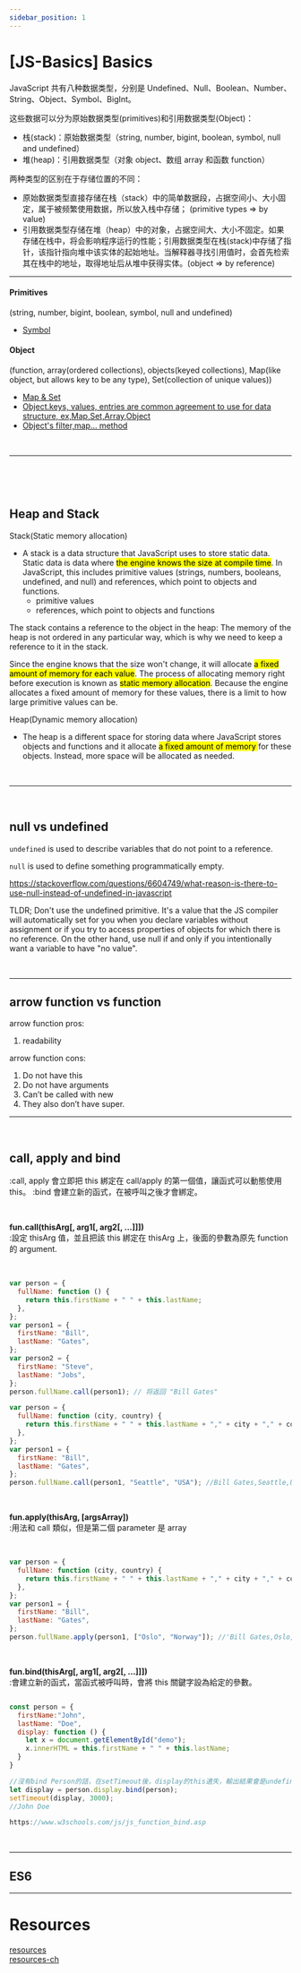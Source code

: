 ```yaml
---
sidebar_position: 1
---
```


# [JS-Basics] Basics

JavaScript 共有八种数据类型，分别是 Undefined、Null、Boolean、Number、String、Object、Symbol、BigInt。

这些数据可以分为原始数据类型(primitives)和引用数据类型(Object)：

- 栈(stack)：原始数据类型（string, number, bigint, boolean, symbol, null and undefined）
- 堆(heap)：引用数据类型（对象 object、数组 array 和函数 function）

两种类型的区别在于存储位置的不同：

- 原始数据类型直接存储在栈（stack）中的简单数据段，占据空间小、大小固定，属于被频繁使用数据，所以放入栈中存储； (primitive types => by value)
- 引用数据类型存储在堆（heap）中的对象，占据空间大、大小不固定。如果存储在栈中，将会影响程序运行的性能；引用数据类型在栈(stack)中存储了指针，该指针指向堆中该实体的起始地址。当解释器寻找引用值时，会首先检索其在栈中的地址，取得地址后从堆中获得实体。(object => by reference)

---

#### Primitives

(string, number, bigint, boolean, symbol, null and undefined)

- [Symbol](https://javascript.info/symbol)

#### Object

(function, array(ordered collections), objects(keyed collections), Map(like object, but allows key to be any type), Set(collection of unique values))

- [Map & Set](https://javascript.info/map-set)
- [Object.keys, values, entries are common agreement to use for data structure, ex,Map,Set,Array,Object](https://javascript.info/keys-values-entries)
- [Object's filter,map... method](https://javascript.info/symbol)

&nbsp;

---

&nbsp;

&nbsp;

## Heap and Stack

Stack(Static memory allocation)

- A stack is a data structure that JavaScript uses to store static data. Static data is data where <mark>the engine knows the size at compile time</mark>. In JavaScript, this includes primitive values (strings, numbers, booleans, undefined, and null) and references, which point to objects and functions.
  - primitive values
  - references, which point to objects and functions

The stack contains a reference to the object in the heap: The memory of the heap is not ordered in any particular way, which is why we need to keep a reference to it in the stack.

Since the engine knows that the size won't change, it will allocate <mark>a fixed amount of memory for each value</mark>.
The process of allocating memory right before execution is known as <mark>static memory allocation</mark>.
Because the engine allocates a fixed amount of memory for these values, there is a limit to how large primitive values can be.

Heap(Dynamic memory allocation)

- The heap is a different space for storing data where JavaScript stores objects and functions and it allocate <mark> a fixed amount of memory </mark> for these objects. Instead, more space will be allocated as needed.

&nbsp;

---

&nbsp;

## null vs undefined

`undefined` is used to describe variables that do not point to a reference.

`null` is used to define something programmatically empty.

https://stackoverflow.com/questions/6604749/what-reason-is-there-to-use-null-instead-of-undefined-in-javascript

TLDR; Don't use the undefined primitive. It's a value that the JS compiler will automatically set for you when you declare variables without assignment or if you try to access properties of objects for which there is no reference. On the other hand, use null if and only if you intentionally want a variable to have "no value".

&nbsp;

---

## arrow function vs function

arrow function pros:

1. readability

arrow function cons:

1. Do not have this
2. Do not have arguments
3. Can’t be called with new
4. They also don’t have super.

---

&nbsp;

## call, apply and bind

:call, apply 會立即把 this 綁定在 call/apply 的第一個值，讓函式可以動態使用 this。
:bind 會建立新的函式，在被呼叫之後才會綁定。

&nbsp;

**fun.call(thisArg[, arg1[, arg2[, ...]]])**  
:設定 thisArg 值，並且把該 this 綁定在 thisArg 上，後面的參數為原先 function 的 argument.

&nbsp;

```js
var person = {
  fullName: function () {
    return this.firstName + " " + this.lastName;
  },
};
var person1 = {
  firstName: "Bill",
  lastName: "Gates",
};
var person2 = {
  firstName: "Steve",
  lastName: "Jobs",
};
person.fullName.call(person1); // 将返回 "Bill Gates"
```

```js
var person = {
  fullName: function (city, country) {
    return this.firstName + " " + this.lastName + "," + city + "," + country;
  },
};
var person1 = {
  firstName: "Bill",
  lastName: "Gates",
};
person.fullName.call(person1, "Seattle", "USA"); //Bill Gates,Seattle,USA
```

&nbsp;

**fun.apply(thisArg, [argsArray])**  
:用法和 call 類似，但是第二個 parameter 是 array

&nbsp;

```js
var person = {
  fullName: function (city, country) {
    return this.firstName + " " + this.lastName + "," + city + "," + country;
  },
};
var person1 = {
  firstName: "Bill",
  lastName: "Gates",
};
person.fullName.apply(person1, ["Oslo", "Norway"]); //'Bill Gates,Oslo,Norway'
```

&nbsp;

**fun.bind(thisArg[, arg1[, arg2[, ...]]])**  
:會建立新的函式，當函式被呼叫時，會將 this 關鍵字設為給定的參數。

```js

const person = {
  firstName:"John",
  lastName: "Doe",
  display: function () {
    let x = document.getElementById("demo");
    x.innerHTML = this.firstName + " " + this.lastName;
  }
}

//沒有bind Person的話，在setTimeout後，display的this遺失，輸出結果會是undefined
let display = person.display.bind(person);
setTimeout(display, 3000);
//John Doe

https://www.w3schools.com/js/js_function_bind.asp

```

&nbsp;

---

## ES6

---

# Resources

[resources](https://felixgerschau.com/javascript-memory-management/)  
[resources-ch](https://juejin.cn/post/6940945178899251230)
